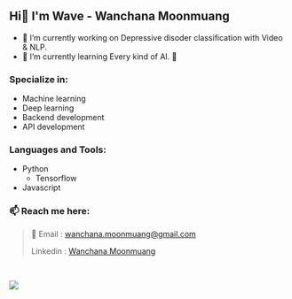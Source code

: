 ## Hi👋 I'm Wave - Wanchana Moonmuang

- 🔭 I’m currently working on Depressive disoder classification with Video & NLP.
- 🌱 I’m currently learning Every kind of AI. 🤖

### Specialize in:
- Machine learning
- Deep learning
- Backend development
- API development
 
### Languages and Tools:
- Python
  - Tensorflow
- Javascript

### 📫 Reach me here: 
> 📧 Email : <wanchana.moonmuang@gmail.com>
> 
> Linkedin : [Wanchana Moonmuang](https://www.linkedin.com/in/wanchana-moonmuang-00984a15b/)

<br>

![](https://github-readme-stats.vercel.app/api?username=WanchanaMoonmuang&count_private=true&show_icons=true&hide_border=true&theme=tokyonight)
